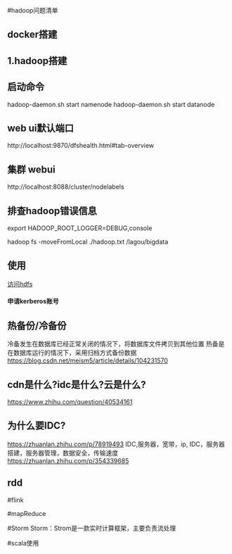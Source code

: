 

#hadoop问题清单

## docker搭建
[](https://kiwenlau.com/2016/06/12/160612-hadoop-cluster-docker-update/)


## 1.hadoop搭建
[](https://zhuanlan.zhihu.com/p/33117305)

## 启动命令
hadoop-daemon.sh start namenode
hadoop-daemon.sh start datanode

## web ui默认端口
http://localhost:9870/dfshealth.html#tab-overview
## 集群 webui
http://localhost:8088/cluster/nodelabels

## 排查hadoop错误信息
export HADOOP_ROOT_LOGGER=DEBUG,console

hadoop fs  -moveFromLocal  ./hadoop.txt /lagou/bigdata

## 使用
[访问hdfs](/Users/chris/workspace/xsource/bigdata/src/main/resources/Hadoop课程笔记.pdf)

#### 申请kerberos账号



## 热备份/冷备份
冷备发生在数据库已经正常关闭的情况下，将数据库文件拷贝到其他位置
热备是在数据库运行的情况下，采用归档方式备份数据
https://blog.csdn.net/meism5/article/details/104231570

## cdn是什么?idc是什么?云是什么?
https://www.zhihu.com/question/40534161

## 为什么要IDC?
https://zhuanlan.zhihu.com/p/78919493
IDC,服务器，宽带，ip,
IDC，服务器搭建，服务器管理，数据安全，传输速度
https://zhuanlan.zhihu.com/p/354339685

## rdd


#flink

#mapReduce

#Storm
Storm：Strom是一款实时计算框架，主要负责流处理


#scala使用
